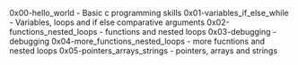 0x00-hello_world - Basic c programming skills
0x01-variables_if_else_while - Variables, loops and if else comparative arguments
0x02-functions_nested_loops - functions and nested loops
0x03-debugging - debugging
0x04-more_functions_nested_loops - more fucntions and nested loops
0x05-pointers_arrays_strings - pointers, arrays and strings
